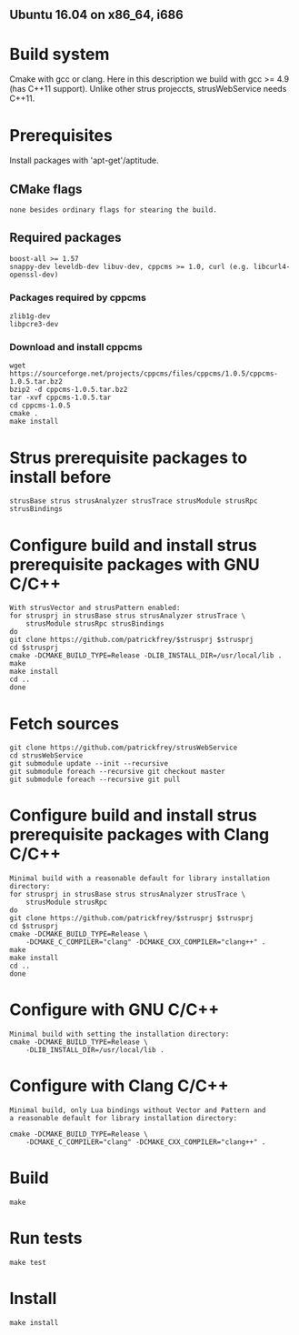 Ubuntu 16.04 on x86_64, i686
----------------------------

# Build system
Cmake with gcc or clang. Here in this description we build with 
gcc >= 4.9 (has C++11 support). Unlike other strus projeccts,  strusWebService needs C++11.

# Prerequisites
Install packages with 'apt-get'/aptitude.

## CMake flags
	none besides ordinary flags for stearing the build.

## Required packages
	boost-all >= 1.57
	snappy-dev leveldb-dev libuv-dev, cppcms >= 1.0, curl (e.g. libcurl4-openssl-dev)

### Packages required by cppcms
	zlib1g-dev
	libpcre3-dev

### Download and install cppcms
	wget https://sourceforge.net/projects/cppcms/files/cppcms/1.0.5/cppcms-1.0.5.tar.bz2
	bzip2 -d cppcms-1.0.5.tar.bz2
	tar -xvf cppcms-1.0.5.tar
	cd cppcms-1.0.5
	cmake .
	make install

# Strus prerequisite packages to install before
	strusBase strus strusAnalyzer strusTrace strusModule strusRpc strusBindings

# Configure build and install strus prerequisite packages with GNU C/C++
	With strusVector and strusPattern enabled:
	for strusprj in strusBase strus strusAnalyzer strusTrace \
		strusModule strusRpc strusBindings
	do
	git clone https://github.com/patrickfrey/$strusprj $strusprj
	cd $strusprj
	cmake -DCMAKE_BUILD_TYPE=Release -DLIB_INSTALL_DIR=/usr/local/lib .
	make
	make install
	cd ..
	done

# Fetch sources
	git clone https://github.com/patrickfrey/strusWebService
	cd strusWebService
	git submodule update --init --recursive
	git submodule foreach --recursive git checkout master
	git submodule foreach --recursive git pull

# Configure build and install strus prerequisite packages with Clang C/C++
	Minimal build with a reasonable default for library installation directory:
	for strusprj in strusBase strus strusAnalyzer strusTrace \
		strusModule strusRpc
	do
	git clone https://github.com/patrickfrey/$strusprj $strusprj
	cd $strusprj
	cmake -DCMAKE_BUILD_TYPE=Release \
		-DCMAKE_C_COMPILER="clang" -DCMAKE_CXX_COMPILER="clang++" .
	make
	make install
	cd ..
	done

# Configure with GNU C/C++
	Minimal build with setting the installation directory:
	cmake -DCMAKE_BUILD_TYPE=Release \
		-DLIB_INSTALL_DIR=/usr/local/lib .

# Configure with Clang C/C++
	Minimal build, only Lua bindings without Vector and Pattern and
	a reasonable default for library installation directory:

	cmake -DCMAKE_BUILD_TYPE=Release \
		-DCMAKE_C_COMPILER="clang" -DCMAKE_CXX_COMPILER="clang++" .

# Build
	make

# Run tests
	make test

# Install
	make install

